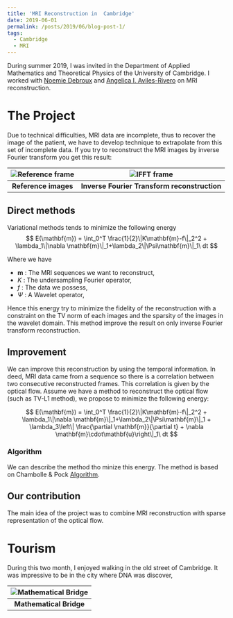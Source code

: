 ```yaml
---
title: 'MRI Reconstruction in  Cambridge'
date: 2019-06-01
permalink: /posts/2019/06/blog-post-1/
tags:
  - Cambridge
  - MRI
---
```


During summer 2019, I was invited in the Department of Applied Mathematics and Theoretical Physics of the University of Cambridge. I worked with [Noemie Debroux](https://sites.google.com/view/noemiedebroux/) and [Angelica I. Aviles-Rivero](https://angelicaiaviles.wordpress.com/) on MRI reconstruction.

# The Project

Due to technical difficulties, MRI data are incomplete, thus to recover the image of the patient, we have to develop technique to extrapolate from this set of incomplete data. If you try to reconstruct the MRI images by inverse Fourier transform you get this result: 

| ![Reference frame](https://tschmoderer.github.io/images/blogs/2019_06_cambridge/reference_cardiac.jpg) |![IFFT frame](https://tschmoderer.github.io/images/blogs/2019_06_cambridge/direct_reco_cardiac.jpg) |
|:--:|:--:|
| **Reference images** | **Inverse Fourier Transform reconstruction** |

## Direct methods
Variational methods tends to minimize the following energy
$$
E(\mathbf{m}) = \int_0^T \frac{1}{2}\|K\mathbf{m}-f\|_2^2 + \lambda_1\|\nabla \mathbf{m}\|_1+\lambda_2\|\Psi\mathbf{m}\|_1\ dt
$$

Where we have

* $\mathbf{m}$ : The MRI sequences we want to reconstruct,
* $K$ : The undersampling Fourier operator,
* $f$ : The data we possess,
* $\Psi$ : A Wavelet operator,

Hence this energy try to minimize the fidelity of the reconstruction with a constraint on the TV norm of each images and the sparsity of the images in the wavelet domain. This method improve the result on only inverse Fourier transform reconstruction.

## Improvement

We can improve this reconstruction by using the temporal information. In deed, MRI data came from a sequence so there is a correlation between two consecutive reconstructed frames. This correlation is given by the optical flow. Assume we have a method to reconstruct the optical flow (such as TV-L1 method), we propose to minimize the following energy:

$$
E(\mathbf{m}) = \int_0^T \frac{1}{2}\|K\mathbf{m}-f\|_2^2 + \lambda_1\|\nabla \mathbf{m}\|_1+\lambda_2\|\Psi\mathbf{m}\|_1 + \lambda_3\left\| \frac{\partial \mathbf{m}}{\partial t} + \nabla \mathbf{m}\cdot\mathbf{u}\right\|_1\ dt
$$

### Algorithm

We can describe the method tho minize this energy. The method is based on Chambolle & Pock [Algorithm](b1639827@urhen.com). 


## Our contribution
The main idea of the project was to combine MRI reconstruction with sparse representation of the optical flow. 

# Tourism
During this two month, I enjoyed walking in the old street of Cambridge. It was impressive to be in the city where DNA was discover,

| ![Mathematical Bridge](https://tschmoderer.github.io/images/blogs/2019_06_cambridge/math_bridge.jpg) |
|:--:|
| **Mathematical Bridge** |

